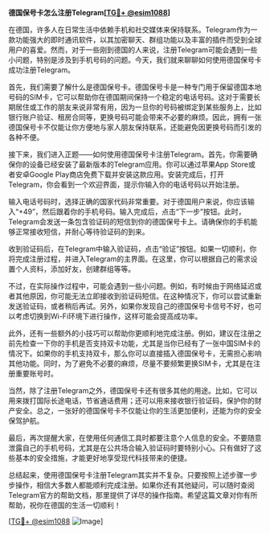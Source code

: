 **德国保号卡怎么注册Telegram[[TG💪+ @esim1088](https://t.me/s/esim1088)]**

在德国，许多人在日常生活中依赖手机和社交媒体来保持联系。Telegram作为一款功能强大的即时通讯软件，以其加密聊天、群组功能以及丰富的插件而受到全球用户的喜爱。然而，对于一些刚到德国的人来说，注册Telegram可能会遇到一些小问题，特别是涉及到手机号码的问题。今天，我们就来聊聊如何使用德国保号卡成功注册Telegram。

首先，我们需要了解什么是德国保号卡。德国保号卡是一种专门用于保留德国本地号码的SIM卡，它可以帮助你在德国期间保持一个稳定的电话号码。这对于需要长期居住或工作的朋友来说非常有用，因为一旦你的号码被绑定到某些服务上，比如银行账户验证、租房合同等，更换号码可能会带来不必要的麻烦。因此，拥有一张德国保号卡不仅能让你方便地与家人朋友保持联系，还能避免因更换号码而引发的各种不便。

接下来，我们进入正题——如何使用德国保号卡注册Telegram。首先，你需要确保你的设备已经安装了最新版本的Telegram应用。你可以通过苹果App Store或者安卓Google Play商店免费下载并安装这款应用。安装完成后，打开Telegram，你会看到一个欢迎界面，提示你输入你的电话号码以开始注册。

输入电话号码时，选择正确的国家代码非常重要。对于德国用户来说，你应该输入“+49”，然后跟着你的手机号码。输入完成后，点击“下一步”按钮。此时，Telegram会发送一条包含验证码的短信到你的德国保号卡上。请确保你的手机能够正常接收短信，并耐心等待验证码的到来。

收到验证码后，在Telegram中输入验证码，点击“验证”按钮。如果一切顺利，你将完成注册过程，并进入Telegram的主界面。在这里，你可以根据自己的需求设置个人资料，添加好友，创建群组等等。

不过，在实际操作过程中，可能会遇到一些小问题。例如，有时候由于网络延迟或者其他原因，你可能无法立即接收到验证码短信。在这种情况下，你可以尝试重新发送验证码，或者稍后再试。另外，如果你发现自己的德国保号卡信号不好，也可以考虑切换到Wi-Fi环境下进行操作，这样可能会提高成功率。

此外，还有一些额外的小技巧可以帮助你更顺利地完成注册。例如，建议在注册之前先检查一下你的手机是否支持双卡功能，尤其是当你已经有了一张中国SIM卡的情况下。如果你的手机支持双卡，那么你可以直接插入德国保号卡，无需担心影响其他功能。同时，为了避免不必要的麻烦，尽量不要频繁更换SIM卡，尤其是在注册重要账号时。

当然，除了注册Telegram之外，德国保号卡还有很多其他的用途。比如，它可以用来拨打国际长途电话，节省通话费用；还可以用来接收银行验证码，保护你的财产安全。总之，一张好的德国保号卡不仅能让你的生活更加便利，还能为你的安全保驾护航。

最后，再次提醒大家，在使用任何通信工具时都要注意个人信息的安全。不要随意泄露自己的手机号码，尤其是在公共场合输入验证码时要特别小心。只有做好了这些基本的安全措施，才能更好地享受现代科技带来的便捷。

总结起来，使用德国保号卡注册Telegram其实并不复杂。只要按照上述步骤一步步操作，相信大多数人都能顺利完成注册。如果你还有其他疑问，可以随时查阅Telegram官方的帮助文档，那里提供了详尽的操作指南。希望这篇文章对你有所帮助，祝你在德国的生活一切顺利！

[[TG💪+ @esim1088](https://t.me/s/esim1088) ![Image](https://i.postimg.cc/4NQfJmqS/Snipaste-2025-05-13-00-14-12.png)]